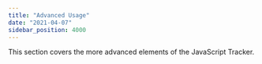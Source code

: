 ```yaml
---
title: "Advanced Usage"
date: "2021-04-07"
sidebar_position: 4000
---
```


This section covers the more advanced elements of the JavaScript Tracker.

